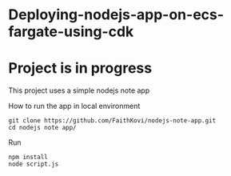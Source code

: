 # Deploying-nodejs-app-on-ecs-fargate-using-cdk
# Project is in progress

This project uses a simple nodejs note app

How to run the app in local environment
```
git clone https://github.com/FaithKovi/nodejs-note-app.git
cd nodejs note app/
```

Run
```
npm install
node script.js
```

